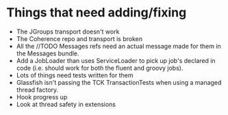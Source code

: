# Things that need adding/fixing

- The JGroups transport doesn't work
- The Coherence repo and transport  is broken
- All the //TODO Messages refs need an actual message made for them in
  the Messages bundle.
- Add a JobLoader than uses ServiceLoader to pick up job's declared in
  code (i.e. should work for both the fluent and groovy jobs).
- Lots of things need tests written for them
- Glassfish isn't passing the TCK TransactionTests when using a managed
  thread factory.
- Hook progress up
- Look at thread safety in extensions
